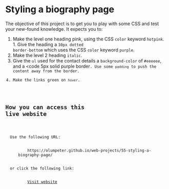 # Styling a biography page

The objective of this project is to get you to play with some CSS and test your new-found  knowledge. It expects you to: 
1. Make the level one heading pink, using the CSS <code>color</code> keyword <code>hotpink</code>. 1. Give the heading a <code>10px dotted border-bottom</code> which uses the CSS <code>color</code> keyword <code>purple</code>.
1. Make the level 2 heading <code>italic</code>.
1. Give the <code>ul</code> used for the contact details a <code>background-color</code> of <code>#eeeeee</code>, and a <code 5px solid purple border<code>. Use some <code>padding</code> to push the content away from the border.
1. Make the links green on <code>hover</code>.

## How you can access this live website

<dl>
  Use the following URL:
  <dd>
    https://olumpeter.github.io/web-projects/55-styling-a-biography-page/
  </dd>
  or click the following link:
  <dd>
    <a href="https://olumpeter.github.io/web-projects/55-styling-a-biography-page/">Visit website</a>
  </dd>
</dl>
    
